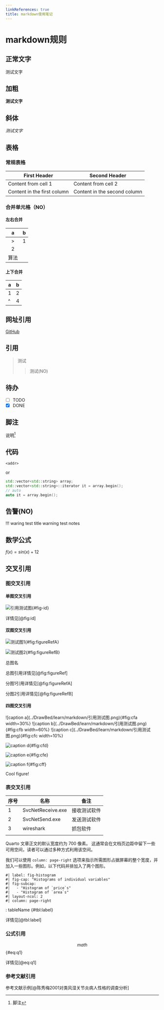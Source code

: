 ```yaml
---
linkReferences: true
title: markdown使用笔记
---
```

# markdown规则
## 正常文字

测试文字

## 加粗

**测试文字**

## 斜体

*测试文字*

## 表格
### 常规表格

| First Header                | Second Header                |
| --------------------------- | ---------------------------- |
| Content from cell 1         | Content from cell 2          |
| Content in the first column | Content in the second column |

### 合并单元格（NO）
#### 左右合并

|  a  |  b  |
| :-: | :-: |
|  >  |  1  |
|  2  |     |
|算法

#### 上下合并

| a   | b   |
| --- | --- |
| 1   | 2   |
| ^   | 4   |


## 网址引用
[GitHub](https://github.com)

## 引用

> 测试
>> 测试(NO)

## 待办
- [ ] TODO
- [x] DONE

## 脚注
说明[^1]

[^1]: 脚注

## 代码
`<addr>`

or

```C++
std::vector<std::string> array;
std::vector<std::string>::iterator it = array.begin();
// auto
auto it = array.begin();
```

## 告警(NO)
!!! waring test title
    warning test notes
    
## 数学公式
$f(x) = sin(x)+12$

## 交叉引用
### 图交叉引用
#### 单图交叉引用
![引用测试图](../../DrawBed/learn/markdown/引用测试图.png){#fig-id}

详情见[@fig:id]

#### 双图交叉引用
<div id="fig:figureRef">

![测试图1](../../DrawBed/learn/markdown/引用测试图.png){#fig:figureRefA}

![测试图2](../../DrawBed/learn/markdown/引用测试图.png){#fig:figureRefB}

总图名

</div>

总图引用详情见[@fig:figureRef]

分图1引用详情见[@fig:figureRefA]

分图2引用详情见[@fig:figureRefB]

#### 四图交叉引用

<div id="fig:coolFig">
![caption a](../DrawBed/learn/markdown/引用测试图.png){#fig:cfa width=30%}
![caption b](../DrawBed/learn/markdown/引用测试图.png){#fig:cfb width=60%}
![caption c](../DrawBed/learn/markdown/引用测试图.png){#fig:cfc width=10%}

![caption d](../DrawBed/learn/markdown/引用测试图.png){#fig:cfd}

![caption e](../DrawBed/learn/markdown/引用测试图.png){#fig:cfe}

![caption f](../DrawBed/learn/markdown/引用测试图.png){#fig:cff}

Cool figure!
</div>

### 表交叉引用

| 序号 | 名称              | 备注         |
| ---- | ----------------- | ------------ |
| 1    | SvcNetReceive.exe | 接收测试软件 |
| 2    | SvcNetSend.exe    | 发送测试软件 |
| 3    | wireshark         | 抓包软件     |
|||
Quarto 文章正文的默认宽度约为 700 像素。 这通常会在文档页边距中留下一些可用空间，读者可以通过多种方式利用该空间。

我们可以使用 `column: page-right` 选项来指示所需图形占据屏幕的整个宽度，并加入一些图形。例如，以下代码并排加入了两个图形。

```text
#| label: fig-histogram
#| fig-cap: "Histograms of individual variables"
#| fig-subcap:
#|   - "Histogram of `price`s"
#|   - "Histogram of `area`s" 
#| layout-ncol: 2
#| column: page-right
```

: tableName {#tbl:label}

详情见[@tbl:label]

### 公式引用

$$ math $$ {#eq:q1}

详情见[@eq:q1]

### 参考文献引用

参考文献示例[@陈秀梅2001对类风湿关节炎病人性格的调查分析]
